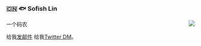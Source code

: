 ### :cn: :fish: Sofish Lin

<img align="right" src="https://github-readme-stats.vercel.app/api?username=yayv&show_icons=true&icon_color=0366d6&text_color=24292e&bg_color=ffffff&hide_title=true" />

一个码农

给我[发邮件](mailto:yayv.cn@gmail.com)
给我[Twitter DM](https://twitter.com/yayv)。
